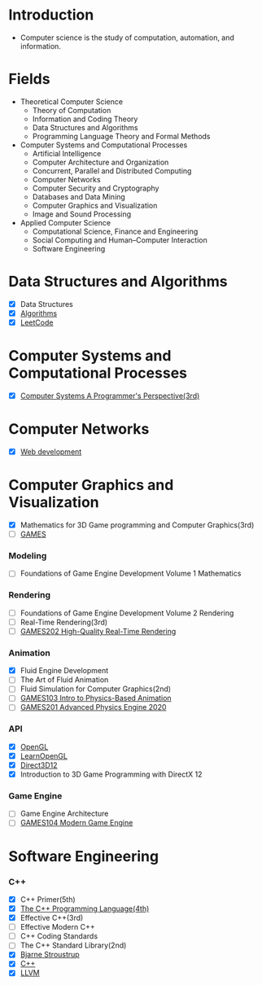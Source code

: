 # Introduction
 - Computer science is the study of computation, automation, and information.

# Fields
- Theoretical Computer Science
  - Theory of Computation
  - Information and Coding Theory
  - Data Structures and Algorithms
  - Programming Language Theory and Formal Methods
- Computer Systems and Computational Processes
    - Artificial Intelligence
    - Computer Architecture and Organization
    - Concurrent, Parallel and Distributed Computing
    - Computer Networks
    - Computer Security and Cryptography
    - Databases and Data Mining
    - Computer Graphics and Visualization 
    - Image and Sound Processing
- Applied Computer Science
    - Computational Science, Finance and Engineering
    - Social Computing and Human–Computer Interaction
    - Software Engineering

# Data Structures and Algorithms
- [x] Data Structures
- [x] [Algorithms](https://programmercarl.com)
- [x] [LeetCode](https://leetcode-cn.com)

# Computer Systems and Computational Processes
- [x] [Computer Systems A Programmer's Perspective(3rd)](http://csapp.cs.cmu.edu/3e/home.html)

# Computer Networks
- [x] [Web development](https://www.youtube.com/watch?v=VfGW0Qiy2I0)

# Computer Graphics and Visualization
- [x] Mathematics for 3D Game programming and Computer Graphics(3rd)
- [ ] [GAMES](https://games-cn.org)
### Modeling
- [ ] Foundations of Game Engine Development Volume 1 Mathematics
### Rendering
- [ ] Foundations of Game Engine Development Volume 2 Rendering
- [ ] Real-Time Rendering(3rd)
- [ ] [GAMES202 High-Quality Real-Time Rendering](https://www.bilibili.com/video/BV1YK4y1T7yY)
### Animation
- [x] Fluid Engine Development
- [ ] The Art of Fluid Animation
- [ ] Fluid Simulation for Computer Graphics(2nd)
- [ ] [GAMES103 Intro to Physics-Based Animation](https://www.bilibili.com/video/BV12Q4y1S73g)
- [ ] [GAMES201 Advanced Physics Engine 2020](https://www.bilibili.com/video/BV1ZK411H7Hc)
### API
- [x] [OpenGL](https://www.khronos.org/opengl/)
- [x] [LearnOpenGL](https://learnopengl.com)
- [x] [Direct3D12](https://docs.microsoft.com/en-us/windows/win32/direct3d12/direct3d-12-graphics)
- [x] Introduction to 3D Game Programming with DirectX 12

### Game Engine
- [ ] Game Engine Architecture
- [ ] [GAMES104 Modern Game Engine](https://www.bilibili.com/video/BV1oU4y1R7Km)
 
# Software Engineering
### C++
- [x] C++ Primer(5th)
- [x] [The C++ Programming Language(4th)](https://www.stroustrup.com/4th.html)
- [x] Effective C++(3rd)
- [ ] Effective Modern C++
- [ ] C++ Coding Standards
- [ ] The C++ Standard Library(2nd)
- [x] [Bjarne Stroustrup](https://www.stroustrup.com)
- [x] [C++](https://isocpp.org)
- [x] [LLVM](https://www.llvm.org)
